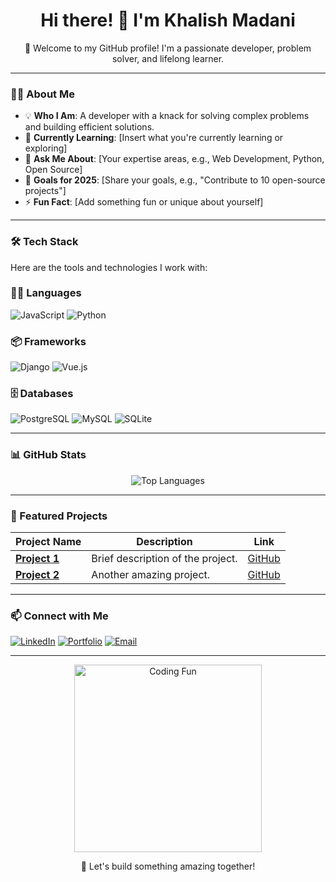 <!-- Banner or Cover Image -->
<!--
<p align="center">
  <img src="https://user-images.githubusercontent.com/your-banner-image" alt="Banner" width="100%">
</p>
-->

<!-- Introduction -->
<h1 align="center">Hi there! 👋 I'm Khalish Madani</h1>
<p align="center">
  🌟 Welcome to my GitHub profile! I'm a passionate developer, problem solver, and lifelong learner. 
</p>

---

<!-- About Me Section -->
### 👨‍💻 About Me
- 💡 **Who I Am**: A developer with a knack for solving complex problems and building efficient solutions.
- 🌱 **Currently Learning**: [Insert what you're currently learning or exploring]
- 💬 **Ask Me About**: [Your expertise areas, e.g., Web Development, Python, Open Source]
- 🎯 **Goals for 2025**: [Share your goals, e.g., "Contribute to 10 open-source projects"]
- ⚡ **Fun Fact**: [Add something fun or unique about yourself]

---

<!-- Tech Stack Section -->
### 🛠️ Tech Stack
Here are the tools and technologies I work with:

### 👨‍💻 Languages
![JavaScript](https://img.shields.io/badge/JavaScript-blue)
![Python](https://img.shields.io/badge/Python-blueviolet)

### 📦 Frameworks
![Django](https://img.shields.io/badge/Django-092E20?logo=django&logoColor=white)
![Vue.js](https://img.shields.io/badge/Vue.js-35495E?logo=vue.js&logoColor=4FC08D)

### 🗄️ Databases
![PostgreSQL](https://img.shields.io/badge/PostgreSQL-336791?logo=postgresql&logoColor=white)
![MySQL](https://img.shields.io/badge/MySQL-4479A1?logo=mysql&logoColor=white)
![SQLite](https://img.shields.io/badge/SQLite-003B57?logo=sqlite&logoColor=white)


<!-- Add more badges or text for your tech stack -->

---

<!-- GitHub Stats Section -->
### 📊 GitHub Stats

<!--
<p align="center">
  <img src="https://github-readme-stats.vercel.app/api?username=KhalishMadani&show_icons=true&theme=radical" alt="GitHub Stats">
</p>
-->

<p align="center">
  <img src="https://github-readme-stats.vercel.app/api/top-langs/?username=KhalishMadani&layout=compact&theme=radical" alt="Top Languages">
</p>

---

<!-- Featured Projects Section -->
### 🚀 Featured Projects

| Project Name | Description | Link |
|--------------|-------------|------|
| **[Project 1](https://github.com/your-repo-name)** | Brief description of the project. | [GitHub](https://github.com/your-repo-name) |
| **[Project 2](https://github.com/your-repo-name)** | Another amazing project. | [GitHub](https://github.com/your-repo-name) |

---

<!-- Connect With Me Section -->
### 📫 Connect with Me

[![LinkedIn](https://img.shields.io/badge/LinkedIn-Profile-blue)](https://www.linkedin.com/in/your-profile)
[![Portfolio](https://img.shields.io/badge/Portfolio-Website-orange)](https://yourportfolio.com)
[![Email](https://img.shields.io/badge/Email-Contact-red)](mailto:your-email@example.com)

---

<!-- Fun Section -->
<p align="center">
  <img src="https://media.giphy.com/media/26AHONQ79FdWZhAI0/giphy.gif" alt="Coding Fun" width="300">
</p>

<p align="center">
  🚀 Let's build something amazing together!
</p>
